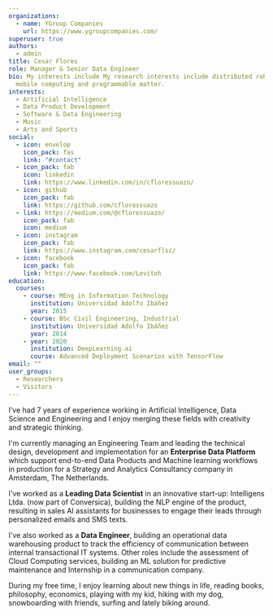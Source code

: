 ```yaml
---
organizations:
  - name: YGroup Companies
    url: https://www.ygroupcompanies.com/
superuser: true
authors:
  - admin
title: Cesar Flores
role: Manager & Senior Data Engineer
bio: My interests include My research interests include distributed robotics,
  mobile computing and programmable matter.
interests:
  - Artificial Intelligence
  - Data Product Development
  - Software & Data Engineering
  - Music
  - Arts and Sports
social:
  - icon: envelop
    icon_pack: fas
    link: "#contact"
  - icon_pack: fab
    icon: linkedin
    link: https://www.linkedin.com/in/cfloressuazo/
  - icon: github
    icon_pack: fab
    link: https://github.com/cfloressuazo
  - link: https://medium.com/@cfloressuazo/
    icon_pack: fab
    icon: medium
  - icon: instagram
    icon_pack: fab
    link: https://www.instagram.com/cesarflsz/
  - icon: facebook
    icon_pack: fab
    link: https://www.facebook.com/Levitoh
education:
  courses:
    - course: MEng in Information Technology
      institution: Universidad Adolfo Ibáñez
      year: 2015
    - course: BSc Civil Engineering, Industrial
      institution: Universidad Adolfo Ibáñez
      year: 2014
    - year: 2020
      institution: DeepLearning.ai
      course: Advanced Deployment Scenarios with TensorFlow
email: ""
user_groups:
  - Researchers
  - Visitors
---
```

I’ve had 7 years of experience working in Artificial Intelligence, Data Science and Engineering and I enjoy merging these fields with creativity and strategic thinking.

I'm currently managing an Engineering Team and leading the technical design, development and implementation for an **Enterprise Data Platform** which support end-to-end Data Products and Machine learning workflows in production for a Strategy and Analytics Consultancy company in Amsterdam, The Netherlands.

I've worked as a **Leading Data Scientist** in an innovative start-up: Intelligens Ltda. (now part of Conversica), building the NLP engine of the product, resulting in sales AI assistants for businesses to engage their leads through personalized emails and SMS texts.

I've also worked as a **Data Engineer**, building an operational data warehousing product to track the efficiency of communication between internal transactional IT systems. Other roles include the assessment of Cloud Computing services, building an ML solution for predictive maintenance and Internship in a communication company.

During my free time, I enjoy learning about new things in life, reading books, philosophy, economics, playing with my kid, hiking with my dog, snowboarding with friends, surfing and lately biking around.